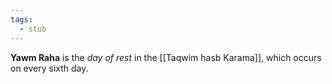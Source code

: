 ```yaml
---
tags:
  - stub
---
```

**Yawm Raha** is the *day of rest* in the [[Taqwim hasb Karama]], which occurs on every sixth day.